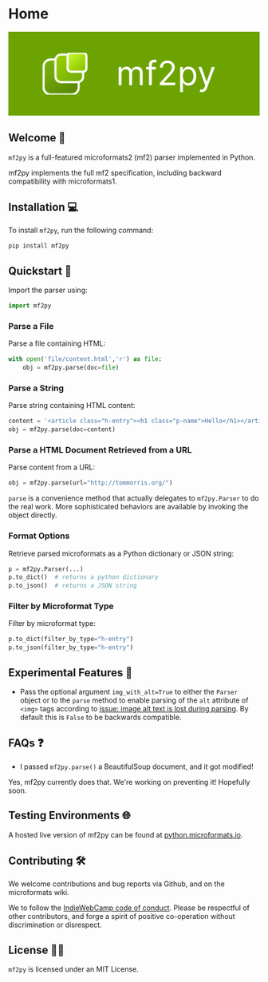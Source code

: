 # Home

![mf2py banner](banner.png)

## Welcome 👋

`mf2py` is a full-featured microformats2 (mf2) parser implemented in Python.

mf2py implements the full mf2 specification, including backward compatibility with microformats1.

## Installation 💻

To install `mf2py`, run the following command:

```bash
pip install mf2py
```

## Quickstart 🚀

Import the parser using:

```python
import mf2py
```

### Parse a File

Parse a file containing HTML:

```python
with open('file/content.html','r') as file:
    obj = mf2py.parse(doc=file)
```

### Parse a String

Parse string containing HTML content:

```python
content = '<article class="h-entry"><h1 class="p-name">Hello</h1></article>'
obj = mf2py.parse(doc=content)
```

### Parse a HTML Document Retrieved from a URL

Parse content from a URL:

```python
obj = mf2py.parse(url="http://tommorris.org/")
```

`parse` is a convenience method that actually delegates to
`mf2py.Parser` to do the real work. More sophisticated behaviors are
available by invoking the object directly.

### Format Options

Retrieve parsed microformats as a Python dictionary or JSON string:

```python
p = mf2py.Parser(...)
p.to_dict()  # returns a python dictionary
p.to_json()  # returns a JSON string
```

### Filter by Microformat Type

Filter by microformat type:

```python
p.to_dict(filter_by_type="h-entry")
p.to_json(filter_by_type="h-entry")
```

## Experimental Features 🧪

- Pass the optional argument `img_with_alt=True` to either the `Parser` object or to the `parse` method to enable parsing of the `alt` attribute of `<img>` tags according to [issue: image alt text is lost during parsing](https://github.com/microformats/microformats2-parsing/issues/2). By default this is `False` to be backwards compatible.

## FAQs ❓

* I passed `mf2py.parse()` a BeautifulSoup document, and it got modified!

Yes, mf2py currently does that. We're working on preventing it! Hopefully soon.

## Testing Environments 🌐

A hosted live version of mf2py can be found at [python.microformats.io](https://python.microformats.io).

## Contributing 🛠️

We welcome contributions and bug reports via Github, and on the microformats wiki.

We to follow the [IndieWebCamp code of conduct](http://indiewebcamp.com/code-of-conduct). Please be respectful of other contributors, and forge a spirit of positive co-operation without discrimination or disrespect.

## License 🧑‍⚖️

`mf2py` is licensed under an MIT License.